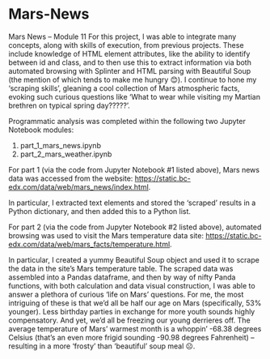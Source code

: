 # Mars-News

Mars News – Module 11
For this project, I was able to integrate many concepts, along with skills of execution, from previous projects. These include knowledge of HTML element attributes, like the ability to identify between id and class, and to then use this to extract information via both automated browsing with Splinter and HTML parsing with Beautiful Soup (the mention of which tends to make me hungry 😊).  I continue to hone my ‘scraping skills’, gleaning a cool collection of Mars atmospheric facts, evoking such curious questions like ‘What to wear while visiting my Martian brethren on typical spring day?????’.

Programmatic analysis was completed within the following two Jupyter Notebook modules:
1)	part_1_mars_news.ipynb
2)	part_2_mars_weather.ipynb
   
For part 1 (via the code from Jupyter Notebook #1 listed above), Mars news data was accessed from the website: https://static.bc-edx.com/data/web/mars_news/index.html.   

In particular, I extracted text elements and stored the ‘scraped’ results in a Python dictionary, and then added this to a Python list.

For part 2 (via the code from Jupyter Notebook #2 listed above), automated browsing was used to visit the Mars temperature data site: 
https://static.bc-edx.com/data/web/mars_facts/temperature.html. 

In particular, I created a yummy Beautiful Soup object and used it to scrape the data in the site’s Mars temperature table.  The scraped data was assembled into a Pandas dataframe, and then by way of nifty Panda functions, with both calculation and data visual construction, I was able to answer a plethora of curious ‘life on Mars’ questions.  For me, the most intriguing of these is that we’d all be half our age on Mars (specifically, 53% younger).  Less birthday parties in exchange for more youth sounds highly compensatory.  And yet, we’d all be freezing our young derrieres off.  The average temperature of Mars’ warmest month is a whoppin’ -68.38 degrees Celsius (that’s an even more frigid sounding -90.98 degrees Fahrenheit) – resulting in a more ‘frosty’ than ‘beautiful’ soup meal ☹.
